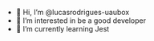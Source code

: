- 👋 Hi, I’m @lucasrodrigues-uaubox
- 👀 I’m interested in be a good developer
- 🌱 I’m currently learning Jest

<!---
lucasrodrigues-uaubox/lucasrodrigues-uaubox is a ✨ special ✨ repository because its `README.md` (this file) appears on your GitHub profile.
You can click the Preview link to take a look at your changes.
--->
